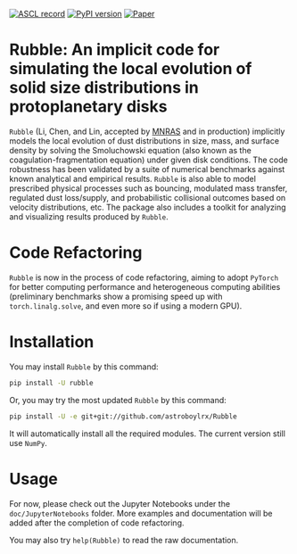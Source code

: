 [![ASCL record](https://img.shields.io/badge/ASCL-2109.011-blue.svg?colorB=262255)](https://ascl.net/2109.011)
[![PyPI version](https://badge.fury.io/py/rubble.svg)](https://badge.fury.io/py/rubble)
[![Paper](https://img.shields.io/static/v1?label=Accepted_InProduction&message=MethodPaper&color=blue&link=https://lavinia.as.arizona.edu/~rixin/misc/LCL2021_accepted.pdf)](https://lavinia.as.arizona.edu/~rixin/misc/LCL2021_accepted.pdf)

# Rubble: An implicit code for simulating the local evolution of solid size distributions in protoplanetary disks

`Rubble` (Li, Chen, and Lin, accepted by [MNRAS](https://academic.oup.com/mnras) and in production) implicitly models the local evolution of dust distributions in size, mass, and surface density by solving the Smoluchowski equation (also known as the coagulation-fragmentation equation) under given disk conditions. The code robustness has been validated by a suite of numerical benchmarks against known analytical and empirical results. `Rubble` is also able to model prescribed physical processes such as bouncing, modulated mass transfer, regulated dust loss/supply, and probabilistic collisional outcomes based on velocity distributions, etc. The package also includes a toolkit for analyzing and visualizing results produced by `Rubble`.

# Code Refactoring

`Rubble` is now in the process of code refactoring, aiming to adopt `PyTorch` for better computing performance and heterogeneous computing abilities (preliminary benchmarks show a promising speed up with `torch.linalg.solve`, and even more so if using a modern GPU). 

# Installation

You may install `Rubble` by this command:

```bash
pip install -U rubble
```

Or, you may try the most updated `Rubble` by this command:

```bash
pip install -U -e git+git://github.com/astroboylrx/Rubble
```

It will automatically install all the required modules. The current version still use `NumPy`.

# Usage

For now, please check out the Jupyter Notebooks under the `doc/JupyterNotebooks` folder. More examples and documentation will be added after the completion of code refactoring.

You may also try `help(Rubble)` to read the raw documentation.